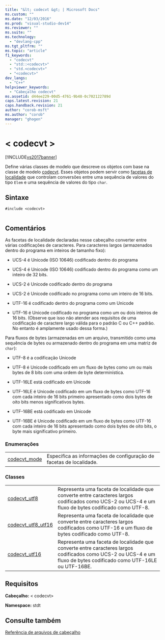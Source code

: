 ```yaml
---
title: "&lt; codecvt &gt; | Microsoft Docs"
ms.custom: ""
ms.date: "12/03/2016"
ms.prod: "visual-studio-dev14"
ms.reviewer: ""
ms.suite: ""
ms.technology: 
  - "devlang-cpp"
ms.tgt_pltfrm: ""
ms.topic: "article"
f1_keywords: 
  - "codecvt"
  - "std::<codecvt>"
  - "std.<codecvt>"
  - "<codecvt>"
dev_langs: 
  - "C++"
helpviewer_keywords: 
  - "Cabeçalho codecvt"
ms.assetid: d44ee229-00d5-4761-9b48-0c702122789d
caps.latest.revision: 21
caps.handback.revision: 21
author: "corob-msft"
ms.author: "corob"
manager: "ghogen"
---
```

# &lt; codecvt &gt;
[!INCLUDE[vs2017banner](../assembler/inline/includes/vs2017banner.md)]

Define várias classes de modelo que descreve os objetos com base na classe de modelo [codecvt](../standard-library/codecvt-class.md). Esses objetos podem servir como [facetas de localidade](../standard-library/locale-class.md#facet_class) que controlam conversões entre uma sequência de valores do tipo `Elem` e uma sequência de valores do tipo `char`.  
  
## <a name="syntax"></a>Sintaxe  
  
```  
#include <codecvt>  
  
```  
  
## <a name="remarks"></a>Comentários  
 As facetas de localidade declaradas nesse cabeçalho converter entre várias codificações de caracteres. Para caracteres largos (armazenados dentro do programa em inteiros de tamanho fixo):  
  
-   UCS-4 é Unicode (ISO 10646) codificado dentro do programa  
  
-   UCS-4 é Unicode (ISO 10646) codificado dentro do programa como um inteiro de 32 bits.  
  
-   UCS-2 é Unicode codificado dentro do programa  
  
-   UCS-2 é Unicode codificado no programa como um inteiro de 16 bits.  
  
-   UTF-16 é codificado dentro do programa como um Unicode  
  
-   UTF-16 é Unicode codificado no programa como um ou dois inteiros de 16 bits. (Observe que isso não atender aos requisitos de uma codificação de caractere largo válida para o padrão C ou C++ padrão. No entanto é amplamente usado dessa forma.)  
  
 Para fluxos de bytes (armazenadas em um arquivo, transmitido como uma sequência de bytes ou armazenado dentro do programa em uma matriz de `char`):  
  
-   UTF-8 é a codificação Unicode  
  
-   UTF-8 é Unicode codificado em um fluxo de bytes como um ou mais bytes de 8 bits com uma ordem de byte determinística.  
  
-   UTF-16LE está codificado em Unicode  
  
-   UTF-16LE é Unicode codificado em um fluxo de bytes como UTF-16 com cada inteiro de 16 bits primeiro apresentado como dois bytes de oito bits menos significativos bytes.  
  
-   UTF-16BE está codificado em Unicode  
  
-   UTF-16BE é Unicode codificado em um fluxo de bytes como UTF-16 com cada inteiro de 16 bits apresentado como dois bytes de oito bits, o byte mais significativo primeiro.  
  
### <a name="enumerations"></a>Enumerações  
  
|||  
|-|-|  
|[codecvt_mode](../Topic/%3Ccodecvt%3E%20enums.md#codecvt_mode_enumeration)|Especifica as informações de configuração de facetas de localidade.|  
  
### <a name="classes"></a>Classes  
  
|||  
|-|-|  
|[codecvt_utf8](../Topic/%3Ccodecvt%3E%20functions.md#codecvt_utf8)|Representa uma faceta de localidade que converte entre caracteres largos codificados como UCS-2 ou UCS-4 e um fluxo de bytes codificado como UTF-8.|  
|[codecvt_utf8_utf16](%3Ccodecvt%3E%20functions.md#codecvt_utf8_utf16)|Representa uma faceta de localidade que converte entre caracteres largos codificados como UTF-16 e um fluxo de bytes codificado como UTF-8.|  
|[codecvt_utf16](../Topic/%3Ccodecvt%3E%20functions.md#codecvt_utf16)|Representa uma faceta de localidade que converte entre caracteres largos codificados como UCS-2 ou UCS-4 e um fluxo de bytes codificado como UTF-16LE ou UTF-16BE.|  
  
## <a name="requirements"></a>Requisitos  
 **Cabeçalho:** \< codecvt>  
  
 **Namespace:** stdt  
  
## <a name="see-also"></a>Consulte também  
 [Referência de arquivos de cabeçalho](../standard-library/cpp-standard-library-header-files.md)




